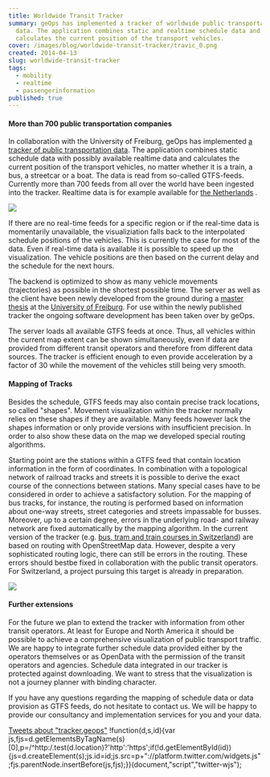 ```yaml
---
title: Worldwide Transit Tracker
summary: geOps has implemented a tracker of worldwide public transportation
  data. The application combines static and realtime schedule data and
  calculates the current position of the transport vehicles.
cover: /images/blog/worldwide-transit-tracker/travic_0.png
created: 2014-04-13
slug: worldwide-transit-tracker
tags:
  - mobility
  - realtime
  - passengerinformation
published: true
---
```


#### More than 700 public transportation companies

In collaboration with the University of Freiburg, geOps has implemented [a tracker of public transportation data](http://tracker.geops.ch/?z=14&s=10&lat=40.723&lon=-74.002). The application combines static schedule data with possibly available realtime data and calculates the current position of the transport vehicles, no matter whether it is a train, a bus, a streetcar or a boat. The data is read from so-called GTFS-feeds. Currently more than 700 feeds from all over the world have been ingested into the tracker. Realtime data is for example available for [the Netherlands](http://tracker.geops.ch/?z=13&s=1&lat=52.36595686731005&lon=4.904365539550781) .

![](/images/blog/worldwide-transit-tracker/trackerbar.png)

If there are no real-time feeds for a specific region or if the real-time data is momentarily unavailable, the visualiziation falls back to the interpolated schedule positions of the vehicles. This is currently the case for most of the data. Even if real-time data is available it is possible to speed up the visualization. The vehicle positions are then based on the current delay and the schedule for the next hours.

The backend is optimized to show as many vehicle movements (trajectories) as possible in the shortest possible time. The server as well as the client have been newly developed from the ground during a [master thesis](http://ad-publications.informatik.uni-freiburg.de/theses/Master_Patrick_Brosi_2014.pdf) at the [University of Freiburg](https://ad.informatik.uni-freiburg.de/front-page-en?set_language=en). For use within the newly published tracker the ongoing software development has been taken over by geOps.

The server loads all available GTFS feeds at once. Thus, all vehicles within the current map extent can be shown simultaneously, even if data are provided from different transit operators and therefore from different data sources. The tracker is efficient enough to even provide acceleration by a factor of 30 while the movement of the vehicles still being very smooth.

#### Mapping of Tracks

Besides the schedule, GTFS feeds may also contain precise track locations, so called "shapes". Movement visualization within the tracker normally relies on these shapes if they are available. Many feeds however lack the shapes information or only provide versions with insufficient precision. In order to also show these data on the map we developed special routing algorithms.

Starting point are the stations within a GTFS feed that contain location information in the form of coordinates. In combination with a topological network of railroad tracks and streets it is possible to derive the exact course of the connections between stations. Many special cases have to be considered in order to achieve a satisfactory solution. For the mapping of bus tracks, for instance, the routing is performed based on information about one-way streets, street categories and streets impassable for busses. Moreover, up to a certain degree, errors in the underlying road- and railway network are fixed automatically by the mapping algorithm. In the current version of the tracker (e.g. [bus, tram and train courses in Switzerland](http://tracker.geops.ch/?z=15&s=30&lat=47.37955096693522&lon=8.538994789123535)) are based on routing with OpenStreetMap data. However, despite a very sophisticated routing logic, there can still be errors in the routing. These errors should bestbe fixed in collaboration with the public transit operators. For Switzerland, a project pursuing this target is already in preparation.

![](/images/blog/worldwide-transit-tracker/trackeramsterdam.png)

#### Further extensions

For the future we plan to extend the tracker with information from other transit operators. At least for Europe and North America it should be possible to achieve a comprehensive visualization of public transport traffic. We are happy to integrate further schedule data provided either by the operators themselves or as OpenData with the permission of the transit operators and agencies. Schedule data integrated in our tracker is protected against downloading. We want to stress that the visualization is not a journey planner with binding character.

If you have any questions regarding the mapping of schedule data or data provision as GTFS feeds, do not hesitate to contact us. We will be happy to provide our consultancy and implementation services for you and your data.

[Tweets about "tracker.geops"](https://twitter.com/search?q=tracker.geops) !function(d,s,id){var js,fjs=d.getElementsByTagName(s)\[0\],p=/^http:/.test(d.location)?'http':'https';if(!d.getElementById(id)){js=d.createElement(s);js.id=id;js.src=p+"://platform.twitter.com/widgets.js";fjs.parentNode.insertBefore(js,fjs);}}(document,"script","twitter-wjs");
